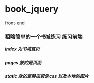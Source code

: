 # book_jquery
front-end

### 粗略简单的一个书城练习 练习前端

##### index 为书城首页
##### pages 放的是页面
##### static 放的是静态资源 css 以及本地的图片

